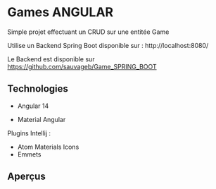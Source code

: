 # Games ANGULAR

Simple projet effectuant un CRUD sur une entitée Game

Utilise un Backend Spring Boot disponible sur : http://localhost:8080/

Le Backend est disponible sur https://github.com/sauvageb/Game_SPRING_BOOT

## Technologies

- Angular 14

- Material Angular

Plugins Intellij :

- Atom Materials Icons
- Emmets

## Aperçus

